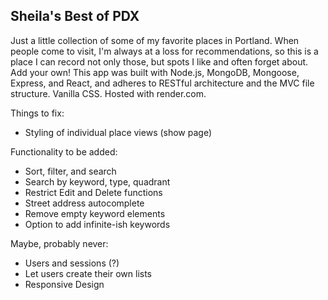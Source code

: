 ## Sheila's Best of PDX


Just a little collection of some of my favorite places in Portland. When people come to visit, I'm always at a loss for recommendations, so this is a place I can record not only those, but spots I like and often forget about. Add your own!
 This app was built with Node.js, MongoDB, Mongoose, Express, and React, and adheres to RESTful architecture and the MVC file structure. Vanilla CSS.
 Hosted with render.com.

Things to fix:
- Styling of individual place views (show page)

Functionality to be added:
- Sort, filter, and search
- Search by keyword, type, quadrant
- Restrict Edit and Delete functions
- Street address autocomplete
- Remove empty keyword elements
- Option to add infinite-ish keywords

Maybe, probably never:
- Users and sessions (?)
- Let users create their own lists
- Responsive Design
